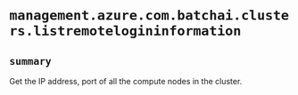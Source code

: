 # `management.azure.com.batchai.clusters.listremotelogininformation`

## `summary`
Get the IP address, port of all the compute nodes in the cluster.


